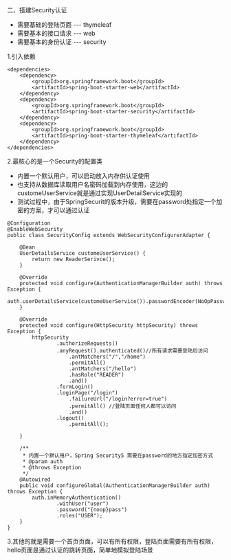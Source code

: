 二、搭建Security认证
- 需要基础的登陆页面 --- thymeleaf
- 需要基本的接口请求 --- web
- 需要基本的身份认证 --- security

1.引入依赖
```text
<dependencies>
    <dependency>
        <groupId>org.springframework.boot</groupId>
        <artifactId>spring-boot-starter-web</artifactId>
    </dependency>
    <dependency>
        <groupId>org.springframework.boot</groupId>
        <artifactId>spring-boot-starter-security</artifactId>
    </dependency>
    <dependency>
        <groupId>org.springframework.boot</groupId>
        <artifactId>spring-boot-starter-thymeleaf</artifactId>
    </dependency>
</dependencies>
```

2.最核心的是一个Security的配置类
- 内置一个默认用户，可以启动放入内存供认证使用
- 也支持从数据库读取用户名密码加载到内存使用，这边的customeUserService就是通过实现UserDetailService实现的
- 测试过程中，由于SpringSecurit的版本升级，需要在password处指定一个加密的方案，才可以通过认证
```text
@Configuration
@EnableWebSecurity
public class SecurityConfig extends WebSecurityConfigurerAdapter {

    @Bean
    UserDetailsService customeUserService() {
        return new ReaderSerivce();
    }

    @Override
    protected void configure(AuthenticationManagerBuilder auth) throws Exception {
        auth.userDetailsService(customeUserService()).passwordEncoder(NoOpPasswordEncoder.getInstance());
    }

    @Override
    protected void configure(HttpSecurity httpSecurity) throws Exception {
        httpSecurity
                .authorizeRequests()
                .anyRequest().authenticated()//所有请求需要登陆后访问
                    .antMatchers("/","/home")
                    .permitAll()
                    .antMatchers("/hello")
                    .hasRole("READER")
                    .and()
                .formLogin()
                .loginPage("/login")
                    .failureUrl("/login?error=true")
                    .permitAll() //登陆页面任何人都可以访问
                    .and()
                .logout()
                    .permitAll();

    }

    /**
     * 内置一个默认用户，Spring Security5 需要在password的地方指定加密方式
     * @param auth
     * @throws Exception
     */
    @Autowired
    public void configureGlobal(AuthenticationManagerBuilder auth) throws Exception {
        auth.inMemoryAuthentication()
                .withUser("user")
                .password("{noop}pass")
                .roles("USER");
    }
}
```

3.其他的就是需要一个首页页面，可以有所有权限，登陆页面需要有所有权限，hello页面是通过认证的跳转页面，简单地模拟登陆场景
